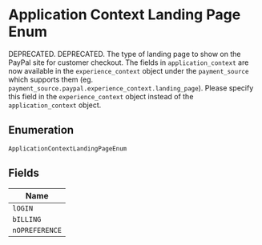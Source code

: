 
# Application Context Landing Page Enum

DEPRECATED. DEPRECATED. The type of landing page to show on the PayPal site for customer checkout.  The fields in `application_context` are now available in the `experience_context` object under the `payment_source` which supports them (eg. `payment_source.paypal.experience_context.landing_page`). Please specify this field in the `experience_context` object instead of the `application_context` object.

## Enumeration

`ApplicationContextLandingPageEnum`

## Fields

| Name |
|  --- |
| `lOGIN` |
| `bILLING` |
| `nOPREFERENCE` |

